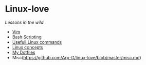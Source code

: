 # Linux-love

*Lessons in the wild*

* [Vim](https://github.com/Arp-G/linux-love/blob/master/vim_reference.md)
* [Bash Scripting](https://github.com/Arp-G/linux-love/blob/master/bash_scripting_reference.md)
* [Usefull Linux commands](https://github.com/Arp-G/linux-love/blob/master/linux_commands.md)
* [Linux concepts](https://github.com/Arp-G/linux-love/blob/master/linux_concepts.md)
* [My Dotfiles](https://github.com/Arp-G/linux-love/blob/master/dotfiles.md)
* Misc(https://github.com/Arp-G/linux-love/blob/master/misc.md)
